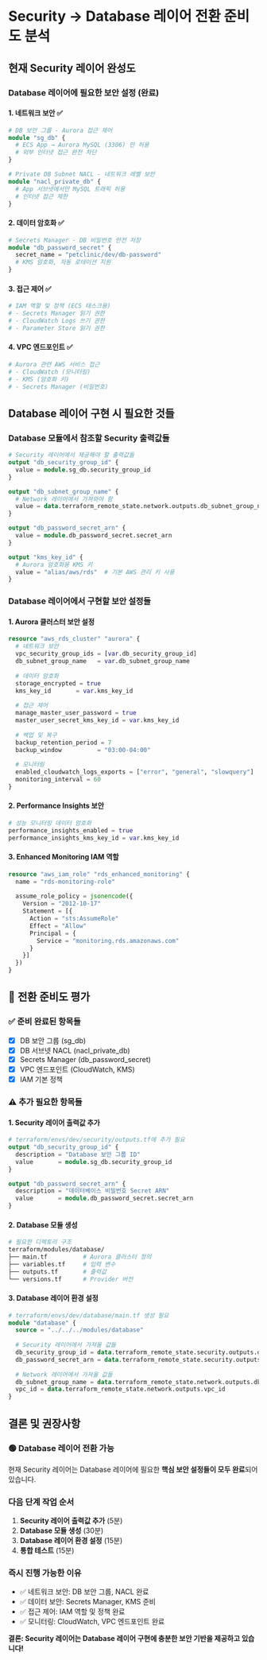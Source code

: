 # Security → Database 레이어 전환 준비도 분석

## 현재 Security 레이어 완성도

### Database 레이어에 필요한 보안 설정 (완료)

#### 1. **네트워크 보안** ✅
```terraform
# DB 보안 그룹 - Aurora 접근 제어
module "sg_db" {
  # ECS App → Aurora MySQL (3306) 만 허용
  # 외부 인터넷 접근 완전 차단
}

# Private DB Subnet NACL - 네트워크 레벨 보안
module "nacl_private_db" {
  # App 서브넷에서만 MySQL 트래픽 허용
  # 인터넷 접근 제한
}
```

#### 2. **데이터 암호화** ✅
```terraform
# Secrets Manager - DB 비밀번호 안전 저장
module "db_password_secret" {
  secret_name = "petclinic/dev/db-password"
  # KMS 암호화, 자동 로테이션 지원
}
```

#### 3. **접근 제어** ✅
```terraform
# IAM 역할 및 정책 (ECS 태스크용)
# - Secrets Manager 읽기 권한
# - CloudWatch Logs 쓰기 권한
# - Parameter Store 읽기 권한
```

#### 4. **VPC 엔드포인트** ✅
```terraform
# Aurora 관련 AWS 서비스 접근
# - CloudWatch (모니터링)
# - KMS (암호화 키)
# - Secrets Manager (비밀번호)
```

## Database 레이어 구현 시 필요한 것들

### **Database 모듈에서 참조할 Security 출력값들**

```terraform
# Security 레이어에서 제공해야 할 출력값들
output "db_security_group_id" {
  value = module.sg_db.security_group_id
}

output "db_subnet_group_name" {
  # Network 레이어에서 가져와야 함
  value = data.terraform_remote_state.network.outputs.db_subnet_group_name
}

output "db_password_secret_arn" {
  value = module.db_password_secret.secret_arn
}

output "kms_key_id" {
  # Aurora 암호화용 KMS 키
  value = "alias/aws/rds"  # 기본 AWS 관리 키 사용
}
```

### **Database 레이어에서 구현할 보안 설정들**

#### 1. **Aurora 클러스터 보안 설정**
```terraform
resource "aws_rds_cluster" "aurora" {
  # 네트워크 보안
  vpc_security_group_ids = [var.db_security_group_id]
  db_subnet_group_name   = var.db_subnet_group_name
  
  # 데이터 암호화
  storage_encrypted = true
  kms_key_id       = var.kms_key_id
  
  # 접근 제어
  manage_master_user_password = true
  master_user_secret_kms_key_id = var.kms_key_id
  
  # 백업 및 복구
  backup_retention_period = 7
  backup_window          = "03:00-04:00"
  
  # 모니터링
  enabled_cloudwatch_logs_exports = ["error", "general", "slowquery"]
  monitoring_interval = 60
}
```

#### 2. **Performance Insights 보안**
```terraform
# 성능 모니터링 데이터 암호화
performance_insights_enabled = true
performance_insights_kms_key_id = var.kms_key_id
```

#### 3. **Enhanced Monitoring IAM 역할**
```terraform
resource "aws_iam_role" "rds_enhanced_monitoring" {
  name = "rds-monitoring-role"
  
  assume_role_policy = jsonencode({
    Version = "2012-10-17"
    Statement = [{
      Action = "sts:AssumeRole"
      Effect = "Allow"
      Principal = {
        Service = "monitoring.rds.amazonaws.com"
      }
    }]
  })
}
```

## 🚦 **전환 준비도 평가**

### ✅ **준비 완료된 항목들**
- [x] DB 보안 그룹 (sg_db)
- [x] DB 서브넷 NACL (nacl_private_db)  
- [x] Secrets Manager (db_password_secret)
- [x] VPC 엔드포인트 (CloudWatch, KMS)
- [x] IAM 기본 정책

### ⚠️ **추가 필요한 항목들**

#### 1. **Security 레이어 출력값 추가**
```terraform
# terraform/envs/dev/security/outputs.tf에 추가 필요
output "db_security_group_id" {
  description = "Database 보안 그룹 ID"
  value       = module.sg_db.security_group_id
}

output "db_password_secret_arn" {
  description = "데이터베이스 비밀번호 Secret ARN"
  value       = module.db_password_secret.secret_arn
}
```

#### 2. **Database 모듈 생성**
```bash
# 필요한 디렉토리 구조
terraform/modules/database/
├── main.tf          # Aurora 클러스터 정의
├── variables.tf     # 입력 변수
├── outputs.tf       # 출력값
└── versions.tf      # Provider 버전
```

#### 3. **Database 레이어 환경 설정**
```terraform
# terraform/envs/dev/database/main.tf 생성 필요
module "database" {
  source = "../../../modules/database"
  
  # Security 레이어에서 가져올 값들
  db_security_group_id = data.terraform_remote_state.security.outputs.db_security_group_id
  db_password_secret_arn = data.terraform_remote_state.security.outputs.db_password_secret_arn
  
  # Network 레이어에서 가져올 값들
  db_subnet_group_name = data.terraform_remote_state.network.outputs.db_subnet_group_name
  vpc_id = data.terraform_remote_state.network.outputs.vpc_id
}
```

## **결론 및 권장사항**

### 🟢 **Database 레이어 전환 가능**
현재 Security 레이어는 Database 레이어에 필요한 **핵심 보안 설정들이 모두 완료**되어 있습니다.

### **다음 단계 작업 순서**
1. **Security 레이어 출력값 추가** (5분)
2. **Database 모듈 생성** (30분)
3. **Database 레이어 환경 설정** (15분)
4. **통합 테스트** (15분)

### **즉시 진행 가능한 이유**
- ✅ 네트워크 보안: DB 보안 그룹, NACL 완료
- ✅ 데이터 보안: Secrets Manager, KMS 준비
- ✅ 접근 제어: IAM 역할 및 정책 완료
- ✅ 모니터링: CloudWatch, VPC 엔드포인트 완료

**결론: Security 레이어는 Database 레이어 구현에 충분한 보안 기반을 제공하고 있습니다!**